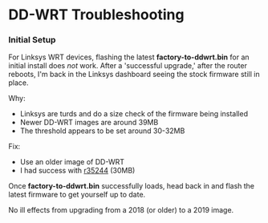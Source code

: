 # DD-WRT Troubleshooting

### Initial Setup
For Linksys WRT devices, flashing the latest **factory-to-ddwrt.bin** for an initial install does *not* work.  After a 'successful upgrade,' after the router reboots, I'm back in the Linksys dashboard seeing the stock firmware still in place.

Why:
- Linksys are turds and do a size check of the firmware being installed
- Newer DD-WRT images are around 39MB
- The threshold appears to be set around 30-32MB

Fix:
- Use an older image of DD-WRT
- I had success with [r35244](https://dd-wrt.com/support/other-downloads/?path=betas%2F2018%2F03-05-2018-r35244%2F) (30MB)

Once **factory-to-ddwrt.bin** successfully loads, head back in and flash the latest firmware to get yourself up to date.

No ill effects from upgrading from a 2018 (or older) to a 2019 image.
